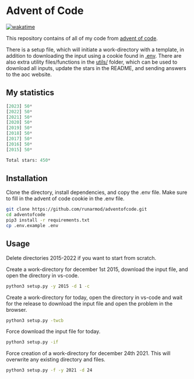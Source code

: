 # Advent of Code

[![wakatime](https://wakatime.com/badge/user/4196dd87-492b-41f6-b435-4745a3d9200d/project/e525481b-ae87-4c3d-8306-fdc04898c825.svg)](https://wakatime.com/badge/user/4196dd87-492b-41f6-b435-4745a3d9200d/project/e525481b-ae87-4c3d-8306-fdc04898c825)

This repository contains of all of my code from [advent of code](https://adventofcode.com/).

There is a setup file, which will initiate a work-directory with a template, in addition to downloading the input using a cookie found in [.env](https://github.com/runarmod/adventofcode/blob/main/.env.example). There are also extra utility files/functions in the [utils/](./utils/) folder, which can be used to download all inputs, update the stars in the README, and sending answers to the aoc website.

## My statistics

<!-- START STATS -->
```py
[2023] 50*
[2022] 50*
[2021] 50*
[2020] 50*
[2019] 50*
[2018] 50*
[2017] 50*
[2016] 50*
[2015] 50*

Total stars: 450*
```
<!-- END STATS -->

## Installation

Clone the directory, install dependencies, and copy the .env file. Make sure to fill in the advent of code cookie in the .env file.

```bash
git clone https://github.com/runarmod/adventofcode.git
cd adventofcode
pip3 install -r requirements.txt
cp .env.example .env
```

## Usage

Delete directories 2015-2022 if you want to start from scratch.

Create a work-directory for december 1st 2015, download the input file, and open the directory in vs-code.

```bash
python3 setup.py -y 2015 -d 1 -c
```

Create a work-directory for today, open the directory in vs-code and wait for the release to download the input file and open the problem in the browser.

```bash
python3 setup.py -twcb
```

Force download the input file for today.

```bash
python3 setup.py -if
```

Force creation of a work-directory for december 24th 2021. This will overwrite any existing directory and files.

```bash
python3 setup.py -f -y 2021 -d 24
```
